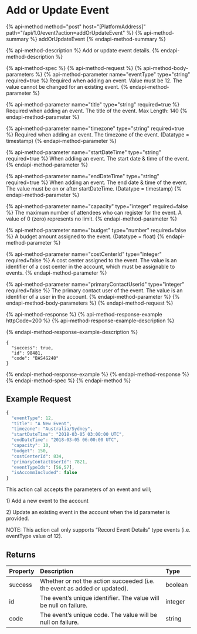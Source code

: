 # Add or Update Event

{% api-method method="post" host="\[PlatformAddress\]" path="/api/1.0/event?action=addOrUpdateEvent" %}
{% api-method-summary %}
addOrUpdateEvent
{% endapi-method-summary %}

{% api-method-description %}
Add or update event details.
{% endapi-method-description %}

{% api-method-spec %}
{% api-method-request %}
{% api-method-body-parameters %}
{% api-method-parameter name="eventType" type="string" required=true %}
Required when adding an event. Value must be 12. The value cannot be changed for an existing event. 
{% endapi-method-parameter %}

{% api-method-parameter name="title" type="string" required=true %}
Required when adding an event. The title of the event. Max Length: 140
{% endapi-method-parameter %}

{% api-method-parameter name="timezone" type="string" required=true %}
Required when adding an event. The timezone of the event. \(Datatype = timestamp\)
{% endapi-method-parameter %}

{% api-method-parameter name="startDateTime" type="string" required=true %}
When adding an event. The start date & time of the event.
{% endapi-method-parameter %}

{% api-method-parameter name="endDateTime" type="string" required=true %}
When adding an event. The end date & time of the event. The value must be on or after startDateTime. \(Datatype = timestamp\)
{% endapi-method-parameter %}

{% api-method-parameter name="capacity" type="integer" required=false %}
The maximum number of attendees who can register for the event. A value of 0 \(zero\) represents no limit.
{% endapi-method-parameter %}

{% api-method-parameter name="budget" type="number" required=false %}
A budget amount assigned to the event. \(Datatype = float\)
{% endapi-method-parameter %}

{% api-method-parameter name="costCenterId" type="integer" required=false %}
A cost center assigned to the event. The value is an identifier of a cost center in the account, which must be assignable to events.
{% endapi-method-parameter %}

{% api-method-parameter name="primaryContactUserId" type="integer" required=false %}
The primary contact user of the event. The value is an identifier of a user in the account.
{% endapi-method-parameter %}
{% endapi-method-body-parameters %}
{% endapi-method-request %}

{% api-method-response %}
{% api-method-response-example httpCode=200 %}
{% api-method-response-example-description %}

{% endapi-method-response-example-description %}

```
{
  "success": true,
  "id": 98481,
  "code": "BAS4G248"
}
```
{% endapi-method-response-example %}
{% endapi-method-response %}
{% endapi-method-spec %}
{% endapi-method %}

## Example Request

```javascript
{
  "eventType": 12,
  "title": "A New Event",
  "timezone": "Australia/Sydney",
  "startDateTime": "2018-03-05 03:00:00 UTC",
  "endDateTime": "2018-03-05 06:00:00 UTC",
  "capacity": 10,
  "budget": 150,
  "costCenterId": 834,
  "primaryContactUserId": 7821,
  "eventTypeIds": [56,57],
  "isAccommIncluded": false
}
```

This action call accepts the parameters of an event and will;

1\) Add a new event to the account

2\) Update an existing event in the account when the id parameter is provided.

NOTE: This action call only supports “Record Event Details” type events \(i.e. eventType value of 12\).

## Returns

| Property | Description | Type |
| :--- | :--- | :--- |
| success | Whether or not the action succeeded \(i.e. the event as added or updated\). | boolean |
| id | The event’s unique identifier. The value will be null on failure. | integer |
| code | The event’s unique code. The value will be null on failure. | string |


